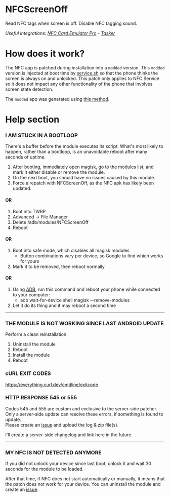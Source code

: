 # NFCScreenOff

Read NFC tags when screen is off. Disable NFC tagging sound.

_Useful integrations: [NFC Card Emulator Pro](https://play.google.com/store/apps/details?id=com.yuanwofei.cardemulator.pro) - [Tasker](https://play.google.com/store/apps/details?id=net.dinglisch.android.taskerm)_

# How does it work?

The NFC app is patched during installation into a `modded` version. This `modded` version is injected at boot time by [service.sh](service.sh) so that the phone thinks the screen is always on and unlocked. This patch only applies to NFC Service so it does not impact any other functionality of the phone that involves screen state detection.

The `modded` app was generated using [this method](https://github.com/lapwat/NfcScreenOffPie).

# Help section

### I AM STUCK IN A BOOTLOOP

There's a buffer before the module executes its script. What's most likely to happen, rather than a bootloop, is an unavoidable reboot after many seconds of uptime.

1. After booting, immediately open magisk, go to the modules list, and mark it either disable or remove the module.
2. On the next boot, you should have no issues caused by this module.
3. Force a repatch with NFCScreenOff, as the NFC apk has likely been updated. 
#### OR
1. Boot into TWRP
2. Advanced -> File Manager
3. Delete /adb/modules/NFCScreenOff
4. Reboot
#### OR
1. Boot into safe mode, which disables all magisk modules
    * Button combinations vary per device, so Google to find which works for yours
2. Mark it to be removed, then reboot normally
#### OR
1. Using [ADB](https://developer.android.com/tools/releases/platform-tools), run this command and reboot your phone while connected to your computer:
    * adb wait-for-device shell magisk --remove-modules
2. Let it do its thing and it may reboot a second time

---
### THE MODULE IS NOT WORKING SINCE LAST ANDROID UPDATE

Perform a clean reinstallation.

1. Uninstall the module
2. Reboot
3. Install the module
4. Reboot

### cURL EXIT CODES
https://everything.curl.dev/cmdline/exitcode

### HTTP RESPONSE 545 or 555

Codes 545 and 555 are custom and exclusive to the server-side patcher.  
Only a server-side update can resolve these errors, if something is found to update.  
Please create an [issue](https://github.com/Jon8RFC/NfcScreenOff/issues) and upload the log & zip file(s).  

I'll create a server-side changelog and link here in the future.

---
### MY NFC IS NOT DETECTED ANYMORE

If you did not unlock your device since last boot, unlock it and wait 30 seconds for the module to be loaded.

After that time, if NFC does not start automatically or manually, it means that the patch does not work for your device. You can uninstall the module and create an [issue](https://github.com/Jon8RFC/NfcScreenOff/issues).
